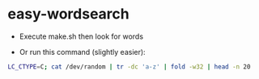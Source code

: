 # easy-wordsearch

* Execute make.sh
then look for words


* Or run this command (slightly easier):
```sh
LC_CTYPE=C; cat /dev/random | tr -dc 'a-z' | fold -w32 | head -n 20
```


